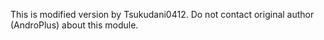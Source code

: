 This is modified version by Tsukudani0412.
Do not contact original author (AndroPlus) about this module.
